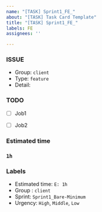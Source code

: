 ```yaml
---
name: "[TASK] Sprint1_FE_"
about: "[TASK] Task Card Template"
title: "[TASK] Sprint1_FE_"
labels: FE
assignees: ''

---
```


### **ISSUE**

- Group: `client`
- Type: `feature`
- Detail: 

### **TODO**

- [ ]  Job1
- [ ]  Job2


### **Estimated time**

### **`1h`**


### **Labels**

- Estimated time: `E: 1h`
- Group : `client`
- Sprint: `Sprint1_Bare-Minimum`
- Urgency: `High`, `Middle`, `Low`
